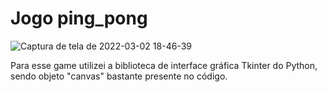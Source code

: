# Jogo ping_pong
![Captura de tela de 2022-03-02 18-46-39](https://user-images.githubusercontent.com/86082129/156455146-6abb84fb-1d1d-4a63-9728-512c0c227d53.png)

Para esse game utilizei a biblioteca de interface gráfica Tkinter do Python, sendo objeto "canvas" bastante presente no código. 
